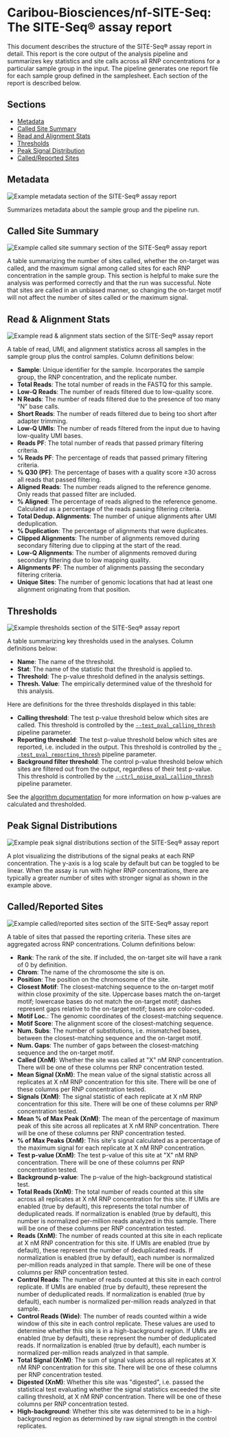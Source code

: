 # Caribou-Biosciences/nf-SITE-Seq: The SITE-Seq® assay report

This document describes the structure of the SITE-Seq® assay report in detail. This report is the core output of the analysis pipeline and summarizes key statistics and site calls across all RNP concentrations for a particular sample group in the input. The pipeline generates one report file for each sample group defined in the samplesheet. Each section of the report is described below.

## Sections

- [Metadata](#metadata)
- [Called Site Summary](#called-site-summary)
- [Read and Alignment Stats](#read-and-alignment-stats)
- [Thresholds](#thresholds)
- [Peak Signal Distribution](#peak-signal-distribution)
- [Called\/Reported Sites](#called-reported-sites)

## Metadata<a name="metadata"></a>

![Example metadata section of the SITE-Seq® assay report](../assets/report_images/SS_Report_AAVS1_Metadata.png)

Summarizes metadata about the sample group and the pipeline run.

## Called Site Summary<a name="called-site-summary"></a>

![Example called site summary section of the SITE-Seq® assay report](../assets/report_images/SS_Report_AAVS1_CalledSiteSummary.png)

A table summarizing the number of sites called, whether the on-target was called, and the maximum signal among called sites for each RNP concentration in the sample group. This section is helpful to make sure the analysis was performed correctly and that the run was successful. Note that sites are called in an unbiased manner, so changing the on-target motif will not affect the number of sites called or the maximum signal.

## Read & Alignment Stats<a name="read-and-alignment-stats"></a>

![Example read & alignment stats section of the SITE-Seq® assay report](../assets/report_images/SS_Report_AAVS1_Read&AlignmentStats.png)

A table of read, UMI, and alignment statistics across all samples in the sample group plus the control samples. Column definitions below:

- **Sample**: Unique identifier for the sample. Incorporates the sample group, the RNP concentration, and the replicate number.
- **Total Reads**: The total number of reads in the FASTQ for this sample.
- **Low-Q Reads**: The number of reads filtered due to low-quality score.
- **N Reads**: The number of reads filtered due to the presence of too many "N" base calls.
- **Short Reads**: The number of reads filtered due to being too short after adapter trimming.
- **Low-Q UMIs**: The number of reads filtered from the input due to having low-quality UMI bases.
- **Reads PF**: The total number of reads that passed primary filtering criteria.
- **% Reads PF**: The percentage of reads that passed primary filtering criteria.
- **% Q30 (PF)**: The percentage of bases with a quality score ≥30 across all reads that passed filtering.
- **Aligned Reads**: The number reads aligned to the reference genome. Only reads that passed filter are included.
- **% Aligned**: The percentage of reads aligned to the reference genome. Calculated as a percentage of the reads passing filtering criteria.
- **Total Dedup. Alignments**: The number of unique alignments after UMI deduplication.
- **% Duplication**: The percentage of alignments that were duplicates.
- **Clipped Alignments**: The number of alignments removed during secondary filtering due to clipping at the start of the read.
- **Low-Q Alignments**: The number of alignments removed during secondary filtering due to low mapping quality.
- **Alignments PF**: The number of alignments passing the secondary filtering criteria.
- **Unique Sites**: The number of genomic locations that had at least one alignment originating from that position.

## Thresholds<a name="thresholds"></a>

![Example thresholds section of the SITE-Seq® assay report](../assets/report_images/SS_Report_AAVS1_Thresholds.png)

A table summarizing key thresholds used in the analyses. Column definitions below:

- **Name**: The name of the threshold.
- **Stat**: The name of the statistic that the threshold is applied to.
- **Threshold**: The p-value threshold defined in the analysis settings.
- **Thresh. Value**: The empirically determined value of the threshold for this analysis.

Here are definitions for the three thresholds displayed in this table:

- **Calling threshold**: The test p-value threshold below which sites are called. This threshold is controlled by the [`--test_pval_calling_thresh`](usage.md#configurable-analysis-parameters-suitable-for-customization) pipeline parameter.
- **Reporting threshold**: The test p-value threshold below which sites are reported, i.e. included in the output. This threshold is controlled by the [`--test_pval_reporting_thresh`](usage.md#configurable-analysis-parameters-suitable-for-customization) pipeline parameter.
- **Background filter threshold**: The control p-value threshold below which sites are filtered out from the output, regardless of their test p-value. This threshold is controlled by the [`--ctrl_noise_pval_calling_thresh`](usage.md#configurable-analysis-parameters-suitable-for-customization) pipeline parameter.

See the [algorithm documentation](algorithm.md#report-and-call-sites) for more information on how p-values are calculated and thresholded.

## Peak Signal Distributions<a name="peak-signal-distribution"></a>

![Example peak signal distributions section of the SITE-Seq® assay report](../assets/report_images/SS_Report_AAVS1_PeakSignalDistributions.png)

A plot visualizing the distributions of the signal peaks at each RNP concentration. The y-axis is a log scale by default but can be toggled to be linear. When the assay is run with higher RNP concentrations, there are typically a greater number of sites with stronger signal as shown in the example above.

## Called\/Reported Sites<a name="called-reported-sites"></a>

![Example called/reported sites section of the SITE-Seq® assay report](../assets/report_images/SS_Report_AAVS1_Called&ReportedSites.png)

A table of sites that passed the reporting criteria. These sites are aggregated across RNP concentrations. Column definitions below:

- **Rank**: The rank of the site. If included, the on-target site will have a rank of 0 by definition.
- **Chrom**: The name of the chromosome the site is on.
- **Position**: The position on the chromosome of the site.
- **Closest Motif**: The closest-matching sequence to the on-target motif within close proximity of the site. Uppercase bases match the on-target motif; lowercase bases do not match the on-target motif; dashes represent gaps relative to the on-target motif; bases are color-coded.
- **Motif Loc.**: The genomic coordinates of the closest-matching sequence.
- **Motif Score**: The alignment score of the closest-matching sequence.
- **Num. Subs**: The number of substitutions, i.e. mismatched bases, between the closest-matching sequence and the on-target motif.
- **Num. Gaps**: The number of gaps between the closest-matching sequence and the on-target motif.
- **Called (XnM)**: Whether the site was called at "X" nM RNP concentration. There will be one of these columns per RNP concentration tested.
- **Mean Signal (XnM)**: The mean value of the signal statistic across all replicates at X nM RNP concentration for this site. There will be one of these columns per RNP concentration tested.
- **Signals (XnM)**: The signal statistic of each replicate at X nM RNP concentration for this site. There will be one of these columns per RNP concentration tested.
- **Mean % of Max Peak (XnM)**: The mean of the percentage of maximum peak of this site across all replicates at X nM RNP concentration. There will be one of these columns per RNP concentration tested.
- **% of Max Peaks (XnM)**: This site's signal calculated as a percentage of the maximum signal for each replicate at X nM RNP concentration.
- **Test p-value (XnM)**: The test p-value of this site at "X" nM RNP concentration. There will be one of these columns per RNP concentration tested.
- **Background p-value**: The p-value of the high-background statistical test.
- **Total Reads (XnM)**: The total number of reads counted at this site across all replicates at X nM RNP concentration for this site. If UMIs are enabled (true by default), this represents the total number of deduplicated reads. If normalization is enabled (true by default), this number is normalized per-million reads analyzed in this sample. There will be one of these columns per RNP concentration tested.
- **Reads (XnM)**: The number of reads counted at this site in each replicate at X nM RNP concentration for this site. If UMIs are enabled (true by default), these represent the number of deduplicated reads. If normalization is enabled (true by default), each number is normalized per-million reads analyzed in that sample. There will be one of these columns per RNP concentration tested.
- **Control Reads**: The number of reads counted at this site in each control replicate. If UMIs are enabled (true by default), these represent the number of deduplicated reads. If normalization is enabled (true by default), each number is normalized per-million reads analyzed in that sample.
- **Control Reads (Wide)**: The number of reads counted within a wide window of this site in each control replicate. These values are used to determine whether this site is in a high-background region. If UMIs are enabled (true by default), these represent the number of deduplicated reads. If normalization is enabled (true by default), each number is normalized per-million reads analyzed in that sample.
- **Total Signal (XnM)**: The sum of signal values across all replicates at X nM RNP concentration for this site. There will be one of these columns per RNP concentration tested.
- **Digested (XnM)**: Whether this site was "digested", i.e. passed the statistical test evaluating whether the signal statistics exceeded the site calling threshold, at X nM RNP concentration. There will be one of these columns per RNP concentration tested.
- **High-background**: Whether this site was determined to be in a high-background region as determined by raw signal strength in the control replicates.
